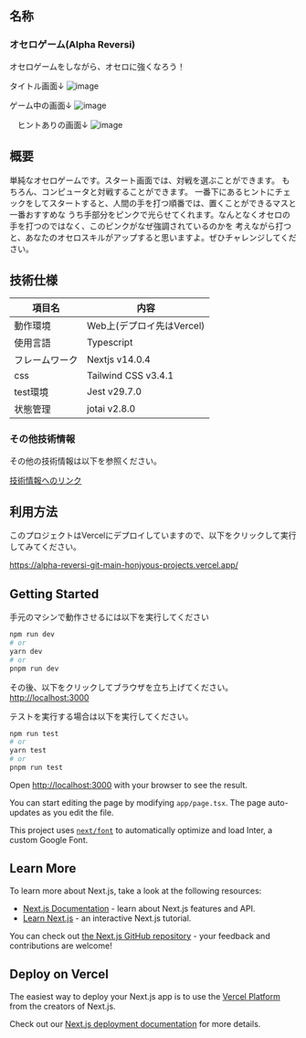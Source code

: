 ## 名称

### オセロゲーム(Alpha Reversi)
 オセロゲームをしながら、オセロに強くなろう！
 
 タイトル画面↓
![image](https://github.com/HonjyouDaisuke/alpha-reversi/assets/78740184/86ca9f72-64f2-4f17-8324-badea3f6efb4)

 ゲーム中の画面↓
 ![image](https://github.com/HonjyouDaisuke/alpha-reversi/assets/78740184/b30c855d-6ddc-4675-a841-ea963ed2bf50)

　ヒントありの画面↓
 ![image](https://github.com/HonjyouDaisuke/alpha-reversi/assets/78740184/cc5cb8f6-fd50-46dc-9c53-7d59163165fd)

## 概要

単純なオセロゲームです。スタート画面では、対戦を選ぶことができます。
もちろん、コンピュータと対戦することができます。
一番下にあるヒントにチェックをしてスタートすると、人間の手を打つ順番では、置くことができるマスと一番おすすめな
うち手部分をピンクで光らせてくれます。なんとなくオセロの手を打つのではなく、このピンクがなぜ強調されているのかを
考えながら打つと、あなたのオセロスキルがアップすると思いますよ。ぜひチャレンジしてください。

## 技術仕様

| 項目名  | 内容 |
| ------------- | ------------- |
| 動作環境  | Web上(デプロイ先はVercel)  |
| 使用言語  | Typescript  |
| フレームワーク  | Nextjs v14.0.4 |
| css  | Tailwind CSS v3.4.1 |
| test環境  | Jest v29.7.0 |
| 状態管理  | jotai v2.8.0 |

### その他技術情報

その他の技術情報は以下を参照ください。

[技術情報へのリンク](/documents/design-doc.md)

## 利用方法

このプロジェクトはVercelにデプロイしていますので、以下をクリックして実行してみてください。

https://alpha-reversi-git-main-honjyous-projects.vercel.app/

## Getting Started

手元のマシンで動作させるには以下を実行してください

```bash
npm run dev
# or
yarn dev
# or
pnpm run dev
```
その後、以下をクリックしてブラウザを立ち上げてください。
[http://localhost:3000](http://localhost:3000)

テストを実行する場合は以下を実行してください。

```bash
npm run test
# or
yarn test
# or
pnpm run test
```

Open [http://localhost:3000](http://localhost:3000) with your browser to see the result.

You can start editing the page by modifying `app/page.tsx`. The page auto-updates as you edit the file.

This project uses [`next/font`](https://nextjs.org/docs/basic-features/font-optimization) to automatically optimize and load Inter, a custom Google Font.

## Learn More

To learn more about Next.js, take a look at the following resources:

- [Next.js Documentation](https://nextjs.org/docs) - learn about Next.js features and API.
- [Learn Next.js](https://nextjs.org/learn) - an interactive Next.js tutorial.

You can check out [the Next.js GitHub repository](https://github.com/vercel/next.js/) - your feedback and contributions are welcome!

## Deploy on Vercel

The easiest way to deploy your Next.js app is to use the [Vercel Platform](https://vercel.com/new?utm_medium=default-template&filter=next.js&utm_source=create-next-app&utm_campaign=create-next-app-readme) from the creators of Next.js.

Check out our [Next.js deployment documentation](https://nextjs.org/docs/deployment) for more details.
